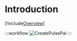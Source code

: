 # Introduction

[!include[Overview](~/articles/overview.md)]

:::workflow
![CreatePulsePal](../workflows/create-pulsepal.bonsai)
:::
